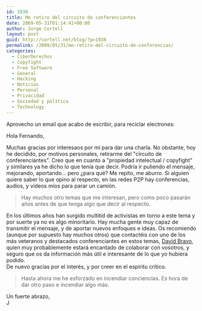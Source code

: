 ```yaml
---
id: 1938
title: Me retiro del circuito de conferenciantes
date: 2009-05-31T01:14:41+00:00
author: Jorge Cortell
layout: post
guid: http://cortell.net/blog/?p=1938
permalink: /2009/05/31/me-retiro-del-circuito-de-conferencias/
categories:
  - CiberDerechos
  - Copyfight
  - Free Software
  - General
  - Hacking
  - Noticias
  - Personal
  - Privacidad
  - Sociedad y polí­tica
  - Technology
---
```

Aprovecho un email que acabo de escribir, para reciclar electrones:

Hola Fernando,

<div>
  Muchas gracias por interesaos por mí para dar una charla. No obstante, hoy he decidido, por motivos personales, retirarme del "circuito de conferenciantes". Creo que en cuanto a "propiedad intelectual / copyfight" y similares ya he dicho lo que tenía que decir. Podría ir puliendo el mensaje, mejorando, aportando... pero ¿para qué? Me repito, me aburro. Si alguien quiere saber lo que opino al respecto, en las redes P2P hay conferencias, audios, y vídeos míos para parar un camión.
</div>

> <div>
>   Hay muchos otro temas que me interesan, pero como poco pasarán años antes de que tenga algo que decir al respecto.
> </div>

<div>
  En los últimos años han surgido multitid de activistas en torno a este tema y por suerte ya no es algo minoritario. Hay mucha gente muy capaz de transmitir el mensaje, y de aportar nuevos enfoques e ideas. Os recomiendo (aunque por supuesto hay muchos otros) que contactéis con uno de los más veteranos y destacados conferenciantes en estos temas, <a title="http://www.filmica.com/david_bravo/" href="http://www.filmica.com/david_bravo/" target="_blank">David Bravo</a>, quien muy probablemente estará encantado de colaborar con vosotros, y seguro que os da información más útil e interesante de lo que yo hubiera podido. 
</div>

<div>
  De nuevo gracias por el interés, y por creer en el espíritu crítico.
</div>

> <div>
>   Hasta ahora me he esforzado en incendiar conciencias. Es hora de dar otro paso e incendiar algo más.
> </div>

<div>
  Un fuerte abrazo,
</div>

<div>
  J
</div>